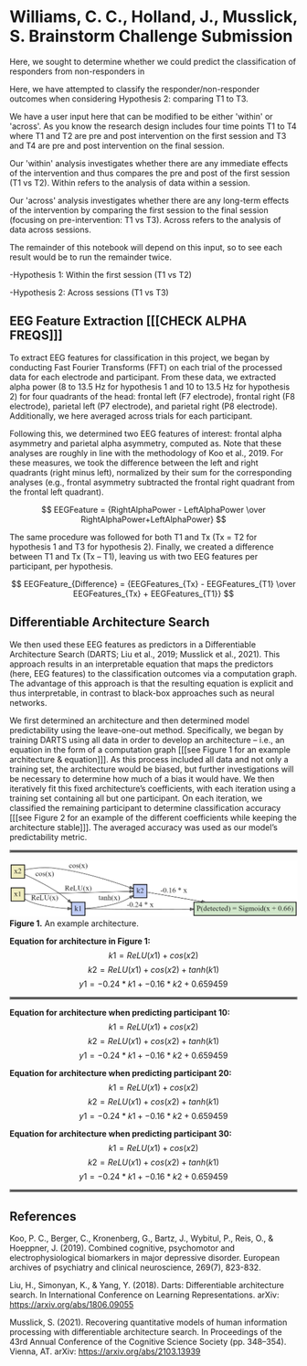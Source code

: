 # Williams, C. C., Holland, J., Musslick, S. Brainstorm Challenge Submission

Here, we sought to determine whether we could predict the classification of responders from non-responders in 



Here, we have attempted to classify the responder/non-responder outcomes when considering Hypothesis 2: comparing T1 to T3. 

We have a user input here that can be modified to be either 'within' or 'across'. As you know the research design includes four time points T1 to T4 where T1 and T2 are pre and post intervention on the first session and T3 and T4 are pre and post intervention on the final session. 

Our 'within' analysis investigates whether there are any immediate effects of the intervention and thus compares the pre and post of the first session (T1 vs T2). Within refers to the analysis of data within a session.

Our 'across' analysis investigates whether there are any long-term effects of the intervention by comparing the first session to the final session (focusing on pre-intervention: T1 vs T3). Across refers to the analysis of data across sessions.

The remainder of this notebook will depend on this input, so to see each result would be to run the remainder twice.



-Hypothesis 1: Within the first session (T1 vs T2)

-Hypothesis 2: Across sessions (T1 vs T3)
  
  
## EEG Feature Extraction [[[CHECK ALPHA FREQS]]]
  To extract EEG features for classification in this project, we began by conducting Fast Fourier Transforms (FFT) on each trial of the processed data for each electrode and participant. From these data, we extracted alpha power (8 to 13.5 Hz for hypothesis 1 and 10 to 13.5 Hz for hypothesis 2) for four quadrants of the head: frontal left (F7 electrode), frontal right (F8 electrode), parietal left (P7 electrode), and parietal right (P8 electrode). Additionally, we here averaged across trials for each participant. 
  
  Following this, we determined two EEG features of interest: frontal alpha asymmetry and parietal alpha asymmetry, computed as. Note that these analyses are roughly in line with the methodology of Koo et al., 2019. For these measures, we took the difference between the left and right quadrants (right minus left), normalized by their sum for the corresponding analyses (e.g., frontal asymmetry subtracted the frontal right quadrant from the frontal left quadrant).
  
$$ EEGFeature = {RightAlphaPower - LeftAlphaPower \over RightAlphaPower+LeftAlphaPower} $$

  The same procedure was followed for both T1 and Tx (Tx = T2 for hypothesis 1 and T3 for hypothesis 2). Finally, we created a difference between T1 and Tx (Tx – T1), leaving us with two EEG features per participant, per hypothesis.
  
$$ EEGFeature_{Difference} = {EEGFeatures_{Tx} - EEGFeatures_{T1} \over EEGFeatures_{Tx} + EEGFeatures_{T1}} $$
  
## Differentiable Architecture Search
  We then used these EEG features as predictors in a Differentiable Architecture Search (DARTS; Liu et al., 2019; Musslick et al., 2021). This approach results in an interpretable equation that maps the predictors (here, EEG features) to the classification outcomes via a computation graph. The advantage of this approach is that the resulting equation is explicit and thus interpretable, in contrast to black-box approaches such as neural networks. 

  We first determined an architecture and then determined model predictability using the leave-one-out method. Specifically, we began by training DARTS using all data in order to develop an architecture – i.e., an equation in the form of a computation graph [[[see Figure 1 for an example architecture & equation]]]. As this process included all data and not only a training set, the architecture would be biased, but further investigations will be necessary to determine how much of a bias it would have. We then iteratively fit this fixed architecture’s coefficients, with each iteration using a training set containing all but one participant. On each iteration, we classified the remaining participant to determine classification accuracy [[[see Figure 2 for an example of the different coefficients while keeping the architecture stable]]]. The averaged accuracy was used as our model’s predictability metric. 
  
<hr style="border:2px solid gray">
  
![Alt text](/Images/FixedArchitecture.png "Figure 2. Example Architecture")
**Figure 1.** An example architecture.

**Equation for architecture in Figure 1:**
$$k1 = ReLU(x1) + cos(x2)$$
$$k2 = ReLU(x1) + cos(x2) + tanh(k1)$$
$$y1 = -0.24 * k1 + -0.16 * k2 + 0.659459$$

<hr style="border:2px solid gray">

**Equation for architecture when predicting participant 10:**
$$k1 = ReLU(x1) + cos(x2)$$
$$k2 = ReLU(x1) + cos(x2) + tanh(k1)$$
$$y1 = -0.24 * k1 + -0.16 * k2 + 0.659459$$
  
**Equation for architecture when predicting participant 20:**
$$k1 = ReLU(x1) + cos(x2)$$
$$k2 = ReLU(x1) + cos(x2) + tanh(k1)$$
$$y1 = -0.24 * k1 + -0.16 * k2 + 0.659459$$

**Equation for architecture when predicting participant 30:**
$$k1 = ReLU(x1) + cos(x2)$$
$$k2 = ReLU(x1) + cos(x2) + tanh(k1)$$
$$y1 = -0.24 * k1 + -0.16 * k2 + 0.659459$$

<hr style="border:2px solid gray">

## References

Koo, P. C., Berger, C., Kronenberg, G., Bartz, J., Wybitul, P., Reis, O., & Hoeppner, J. (2019). Combined cognitive, psychomotor and electrophysiological biomarkers in major depressive disorder. European archives of psychiatry and clinical neuroscience, 269(7), 823-832.

Liu, H., Simonyan, K., & Yang, Y. (2018). Darts: Differentiable architecture search. In International Conference on Learning Representations. arXiv: https://arxiv.org/abs/1806.09055

Musslick, S. (2021). Recovering quantitative models of human information processing with differentiable architecture search. In Proceedings of the 43rd Annual Conference of the Cognitive Science Society (pp. 348–354). Vienna, AT. arXiv: https://arxiv.org/abs/2103.13939

